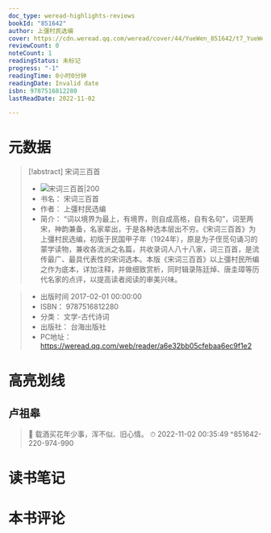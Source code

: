 ```yaml
---
doc_type: weread-highlights-reviews
bookId: "851642"
author: 上彊村民选编
cover: https://cdn.weread.qq.com/weread/cover/44/YueWen_851642/t7_YueWen_851642.jpg
reviewCount: 0
noteCount: 1
readingStatus: 未标记
progress: "-1"
readingTime: 0小时0分钟
readingDate: Invalid date
isbn: 9787516812280
lastReadDate: 2022-11-02

---
```

# 元数据
> [!abstract] 宋词三百首
> - ![ 宋词三百首|200](https://cdn.weread.qq.com/weread/cover/44/YueWen_851642/t7_YueWen_851642.jpg)
> - 书名： 宋词三百首
> - 作者： 上彊村民选编
> - 简介： “词以境界为最上，有境界，则自成高格，自有名句”，词至两宋，神韵兼备，名家辈出，于是各种选本层出不穷。《宋词三百首》为上彊村民选编，初版于民国甲子年（1924年），原是为子侄觅句诵习的蒙学读物，兼收各流派之名篇，共收录词人八十八家，词三百首，是流传最广、最具代表性的宋词选本。本版《宋词三百首》以上彊村民所编之作为底本，详加注释，并做细致赏析，同时辑录陈廷焯、唐圭璋等历代名家的点评，以提高读者阅读的审美兴味。

> - 出版时间 2017-02-01 00:00:00
> - ISBN： 9787516812280
> - 分类： 文学-古代诗词
> - 出版社： 台海出版社
> - PC地址：https://weread.qq.com/web/reader/a6e32bb05cfebaa6ec9f1e2

# 高亮划线

## 卢祖皋

> 📌 载酒买花年少事，浑不似、旧心情。 
> ⏱ 2022-11-02 00:35:49 ^851642-220-974-990

# 读书笔记

# 本书评论
